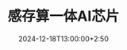 ---
type: lecture
date: 2024-12-18T13:00:00+2:50
title: 感存算一体AI芯片
tldr: "介绍感知、存储、计算融为一体的新型AI芯片设计"
hide_from_announcments: true
# thumbnail:
# links:
---
